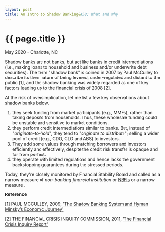 ```yaml
---
layout: post
title: An Intro to Shadow Banking&#58; What and Why
---
```


{{ page.title }}
================

<p class="meta">May 2020 - Charlotte, NC</p>

Shadow banks are not banks, but act like banks in credit intermediations (i.e., making loans to household and business and/or underwrite debt securities). The term "shadow bank" is coined in 2007 by Paul McCulley to describe its then nature of being levered, under-regulated and distant to the public [1], and the shadow banking was widely regarded as one of key factors leading up to the financial crisis of 2008 [2].

At the risk of oversimplication, let me list a few key observations about shadow banks below.
1. they seek funding from market participants (e.g., MMFs), rather than taking deposits from households. Thus, these wholesale funding could be unstable and sensitive to market conditions.  
2. they perform credit intermediations similar to banks. But, instead of "*originate-to-hold*", they tend to "*originate to distribute*"; selling a wider pool of credit (e.g., CDO, CLO and ABS) to investors.
3. They add some values through matching borrowers and investors efficiently and effectively, despite the credit risk transfer is opaque and far from perfect.
4. they operate with limited regulations and hence lacks the government backstopping guarantees during the stressed periods.

Today, they're closely monitored by Financial Stability Board and called as a narrow measure of *non-banking financial institution* or [NBFIs](https://en.wikipedia.org/wiki/Non-bank_financial_institution) or a narrow measure .


**Reference**

[1] PAUL MCCULLEY, 2009, ['The Shadow Banking System and Hyman Minsky’s Economic Journey'](https://www.pimco.com/en-us/insights/economic-and-market-commentary/global-central-bank-focus/the-shadow-banking-system-and-hyman-minskys-economic-journey/)

[2] THE FINANCIAL CRISIS INQUIRY COMMISSION, 2011, ['The Financial Crisis Inquiry Report'](https://www.govinfo.gov/content/pkg/GPO-FCIC/pdf/GPO-FCIC.pdf)
